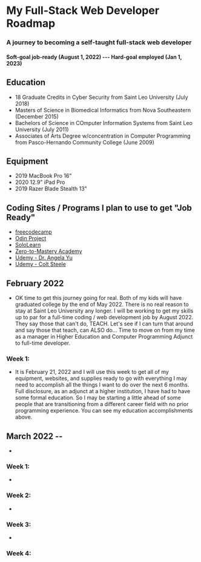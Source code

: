 # My Full-Stack Web Developer Roadmap

### A journey to becoming a self-taught full-stack web developer
   #### Soft-goal job-ready (August 1, 2022) --- Hard-goal employed (Jan 1, 2023)

## Education
   * 18 Graduate Credits in Cyber Security from Saint Leo University (July 2018)
   * Masters of Science in Biomedical Informatics from Nova Southeastern (December 2015)
   * Bachelors of Science in COmputer Information Systems from Saint Leo University (July 2011)
   * Associates of Arts Degree w/concentration in Computer Programming from Pasco-Hernando Community College (June 2009)
   
## Equipment
   * 2019 MacBook Pro 16"
   * 2020 12.9" iPad Pro
   * 2019 Razer Blade Stealth 13"

## Coding Sites / Programs I plan to use to get "Job Ready"
   * [freecodecamp](https://www.freecodecamp.org/)
   * [Odin Project](https://www.theodinproject.com/)
   * [SoloLearn](https://www.sololearn.com/home)
   * [Zero-to-Mastery Academy](https://zerotomastery.io/academy/)
   * [Udemy - Dr. Angela Yu](https://www.udemy.com/course/the-complete-web-development-bootcamp/)
   * [Udemy - Colt Steele](https://www.udemy.com/course/the-web-developer-bootcamp/)

## February 2022
* OK time to get this journey going for real. Both of my kids will have graduated college by the end of May 2022. There is no real reason to stay at Saint Leo University any longer. I will be working to get my skills up to par for a full-time coding / web development job by August 2022. They say those that can't do, TEACH. Let's see if I can turn that around and say those that teach, can ALSO do... Time to move on from my time as a manager in Higher Education and Computer Programming Adjunct to full-time developer.

### Week 1:
* It is February 21, 2022 and I will use this week to get all of my equipment, websites, and supplies ready to go with everything I may need to accomplish all the things I want to do over the next 6 months. Full disclosure, as an adjunct at a higher institution, I have had to have some formal education. So I may be starting a little ahead of some people that are transitioning from a different career field with no prior programming experience. You can see my education accomplishments above. 

## March 2022 -- 
* 

  ### Week 1: 
  * 

  ### Week 2:
  * 

  ### Week 3:
  * 

  ### Week 4:
